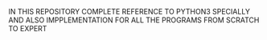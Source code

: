 IN THIS REPOSITORY COMPLETE REFERENCE TO PYTHON3 SPECIALLY AND ALSO IMPPLEMENTATION FOR ALL THE PROGRAMS FROM SCRATCH TO EXPERT
